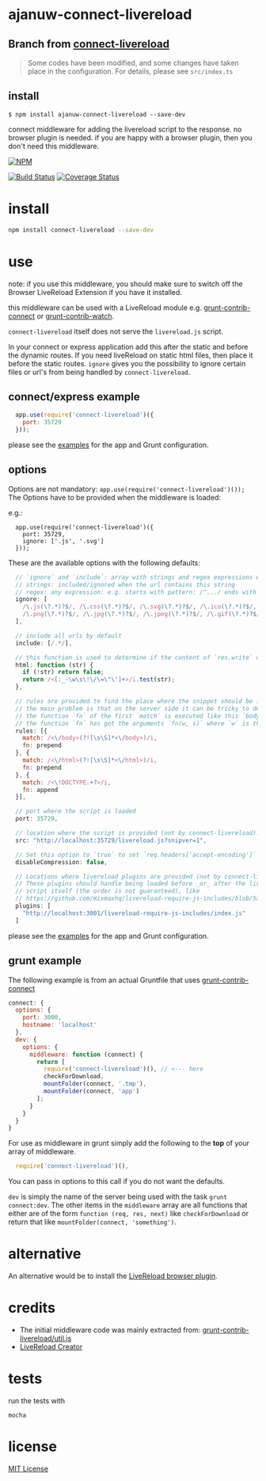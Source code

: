 
ajanuw-connect-livereload
==================

## Branch from [connect-livereload](https://github.com/intesso/connect-livereload)

> Some codes have been modified, and some changes have taken place in the configuration. For details, please see `src/index.ts`

## install
```
$ npm install ajanuw-connect-livereload --save-dev
```


connect middleware for adding the livereload script to the response.
no browser plugin is needed.
if you are happy with a browser plugin, then you don't need this middleware.

[![NPM](https://nodei.co/npm/connect-livereload.png?downloads=true&downloadRank=true)](https://nodei.co/npm-dl/connect-livereload/)


[![Build Status](https://travis-ci.org/intesso/connect-livereload.png)](https://travis-ci.org/intesso/connect-livereload)
[![Coverage Status](https://coveralls.io/repos/intesso/connect-livereload/badge.svg)](https://coveralls.io/r/intesso/connect-livereload)


install
=======
```bash
npm install connect-livereload --save-dev
```

use
===
note: if you use this middleware, you should make sure to switch off the Browser LiveReload Extension if you have it installed.

this middleware can be used with a LiveReload module e.g. [grunt-contrib-connect](https://github.com/gruntjs/grunt-contrib-connect) or [grunt-contrib-watch](https://github.com/gruntjs/grunt-contrib-watch).

`connect-livereload` itself does not serve the `livereload.js` script.

In your connect or express application add this after the static and before the dynamic routes.
If you need liveReload on static html files, then place it before the static routes.
`ignore` gives you the possibility to ignore certain files or url's from being handled by `connect-livereload`.

## connect/express example
```javascript
  app.use(require('connect-livereload')({
    port: 35729
  }));
```

please see the [examples](https://github.com/intesso/connect-livereload/tree/master/examples) for the app and Grunt configuration.

## options
Options are not mandatory: `app.use(require('connect-livereload')());`
The Options have to be provided when the middleware is loaded:

e.g.:
```
  app.use(require('connect-livereload')({
    port: 35729,
    ignore: ['.js', '.svg']
  }));

```

These are the available options with the following defaults:

```javascript
  // `ignore` and `include`: array with strings and regex expressions elements.
  // strings: included/ignored when the url contains this string
  // regex: any expression: e.g. starts with pattern: /^.../ ends with pattern: /...$/
  ignore: [
    /\.js(\?.*)?$/, /\.css(\?.*)?$/, /\.svg(\?.*)?$/, /\.ico(\?.*)?$/, /\.woff(\?.*)?$/,
    /\.png(\?.*)?$/, /\.jpg(\?.*)?$/, /\.jpeg(\?.*)?$/, /\.gif(\?.*)?$/, /\.pdf(\?.*)?$/
  ],

  // include all urls by default
  include: [/.*/],

  // this function is used to determine if the content of `res.write` or `res.end` is html.
  html: function (str) {
    if (!str) return false;
    return /<[:_-\w\s\!\/\=\"\']+>/i.test(str);
  },

  // rules are provided to find the place where the snippet should be inserted.
  // the main problem is that on the server side it can be tricky to determine if a string will be valid html on the client.
  // the function `fn` of the first `match` is executed like this `body.replace(rule.match, rule.fn);`
  // the function `fn` has got the arguments `fn(w, s)` where `w` is the matches string and `s` is the snippet.
  rules: [{
    match: /<\/body>(?![\s\S]*<\/body>)/i,
    fn: prepend
  }, {
    match: /<\/html>(?![\s\S]*<\/html>)/i,
    fn: prepend
  }, {
    match: /<\!DOCTYPE.+?>/i,
    fn: append
  }],

  // port where the script is loaded
  port: 35729,

  // location where the script is provided (not by connect-livereload). Change this e.g. when serving livereload with a proxy.
  src: "http://localhost:35729/livereload.js?snipver=1",

  // Set this option to `true` to set `req.headers['accept-encoding']` to 'identity' (disabling compression)
  disableCompression: false,

  // Locations where livereload plugins are provided (not by connect-livereload).
  // These plugins should handle being loaded before _or_ after the livereload
  // script itself (the order is not guaranteed), like
  // https://github.com/mixmaxhq/livereload-require-js-includes/blob/5a431793d6fdfcf93d66814ddc58338515a3254f/index.js#L40-L45
  plugins: [
    "http://localhost:3001/livereload-require-js-includes/index.js"
  ]
```

please see the [examples](https://github.com/intesso/connect-livereload/tree/master/examples) for the app and Grunt configuration.


## grunt example

The following example is from an actual Gruntfile that uses [grunt-contrib-connect](https://github.com/gruntjs/grunt-contrib-connect)

```javascript
connect: {
  options: {
    port: 3000,
    hostname: 'localhost'
  },
  dev: {
    options: {
      middleware: function (connect) {
        return [
          require('connect-livereload')(), // <--- here
          checkForDownload,
          mountFolder(connect, '.tmp'),
          mountFolder(connect, 'app')
        ];
      }
    }
  }
}
```
For use as middleware in grunt simply add the following to the **top** of your array of middleware.

```javascript
  require('connect-livereload')(),
```
You can pass in options to this call if you do not want the defaults.

`dev` is simply the name of the server being used with the task `grunt connect:dev`. The other items in the `middleware` array are all functions that either are of the form `function (req, res, next)` like `checkForDownload` or return that like `mountFolder(connect, 'something')`.

alternative
===========
An alternative would be to install the [LiveReload browser plugin](https://chrome.google.com/webstore/detail/livereload/jnihajbhpnppcggbcgedagnkighmdlei).


credits
=======
* The initial middleware code was mainly extracted from: [grunt-contrib-livereload/util.js](https://github.com/gruntjs/grunt-contrib-livereload/blob/master/lib/utils.js)
* [LiveReload Creator](http://livereload.com/)

tests
=====
run the tests with
```
mocha
```

license
=======
[MIT License](https://github.com/intesso/connect-livereload/blob/master/LICENSE)
